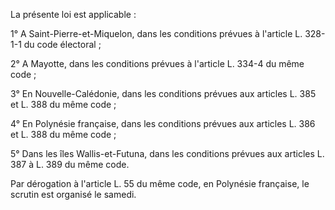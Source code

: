 La présente loi est applicable :

1° A Saint-Pierre-et-Miquelon, dans les conditions prévues à l'article L. 328-1-1 du code électoral ;

2° A Mayotte, dans les conditions prévues à l'article L. 334-4 du même code ;

3° En Nouvelle-Calédonie, dans les conditions prévues aux articles L. 385 et L. 388 du même code ;

4° En Polynésie française, dans les conditions prévues aux articles L. 386 et L. 388 du même code ;

5° Dans les îles Wallis-et-Futuna, dans les conditions prévues aux articles L. 387 à L. 389 du même code.

Par dérogation à l'article L. 55 du même code, en Polynésie française, le scrutin est organisé le samedi.
